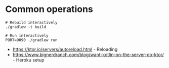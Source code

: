 # Common operations

```
# Rebuild interactively
./gradlew -t build

# Run interactively
PORT=9090 ./gradlew run

```

* https://ktor.io/servers/autoreload.html - Reloading
* https://www.bignerdranch.com/blog/want-kotlin-on-the-server-do-ktor/ - Heroku setup
 

